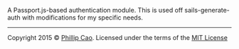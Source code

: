 A Passport.js-based authentication module.
This is used off sails-generate-auth with modifications for my specific needs.

---

Copyright 2015 © [Phillip Cao](https://ftechz.github.io). Licensed under the terms of the [MIT License](LICENSE.md)
